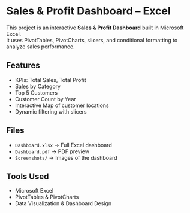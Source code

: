 
# Sales & Profit Dashboard – Excel

This project is an interactive **Sales & Profit Dashboard** built in Microsoft Excel.  
It uses PivotTables, PivotCharts, slicers, and conditional formatting to analyze sales performance.

## Features
- KPIs: Total Sales, Total Profit
- Sales by Category
- Top 5 Customers
- Customer Count by Year
- Interactive Map of customer locations
- Dynamic filtering with slicers

## Files
- `Dashboard.xlsx` → Full Excel dashboard
- `Dashboard.pdf` → PDF preview
- `Screenshots/` → Images of the dashboard

## Tools Used
- Microsoft Excel
- PivotTables & PivotCharts
- Data Visualization & Dashboard Design
